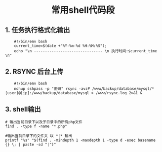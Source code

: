# <center>常用shell代码段</center>

## 1. 任务执行格式化输出
```shell
    #!/bin/env bash
    current_time=$(date +"%Y-%m-%d %H:%M:%S"); 
    echo "\n ------------------------------- \n 执行时间:$current_time \n"
```

## 2. RSYNC 后台上传
```shell
    #!/bin/env bash
    nohup sshpass -p "密码" rsync -avzP /www/backup/database/mysql/* [user]@[ip]:/www/backup/database/mysql > /www/rsync.log 2>&1 &
```

## 3. shell输出
```shell
# 输出当前目录下以及子目录中的所有php文件
find . -type f -name "*.php"
```

```shell
#输出当前目录下的文件夹 以 *|* 输出
printf "%s" "$(find . -mindepth 1 -maxdepth 1 -type d -exec basename {} \; | paste -sd "|")"
```

